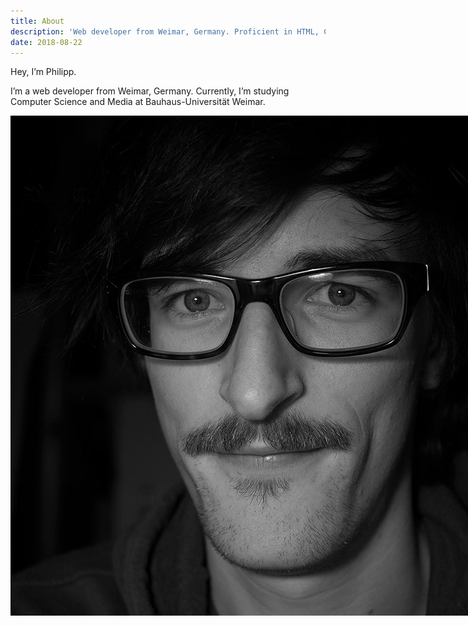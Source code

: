 ```yaml
---
title: About
description: 'Web developer from Weimar, Germany. Proficient in HTML, CSS and JavaScript.'
date: 2018-08-22
---
```

Hey, I’m Philipp.

I’m a web developer from Weimar, Germany. Currently, I’m studying Computer Science and Media at Bauhaus-Universität Weimar.

<p class="marginalia">
  <img src="/img/me.jpg" alt ="Portrait of the author" style="position: absolute;">
</p>

I write lots of HTML, CSS and JavaScript with a focus on accessibility.

- Web applications:
  - [Slidehub](https://github.com/webis-de/slidehub) (for [Webis group](https://webis.de) at Bauhaus-Universität Weimar)
  - [Disraptor](https://github.com/disraptor/disraptor) (for [Webis group](https://webis.de) at Bauhaus-Universität Weimar)
  - [hyperlink.cool](https://hyperlink.cool/) (for my fellow computer science students at BUW 🔗💕)
- Node packages:
  - [reverse-iterable-map](https://www.npmjs.com/package/reverse-iterable-map)
  - [reverse-iterable-array](https://www.npmjs.com/package/reverse-iterable-array)
  - [reverse-iterable-set](https://www.npmjs.com/package/reverse-iterable-set)

I contributed code to open source projects such as [WAI-ARIA Authoring Practices](https://github.com/w3c/aria-practices), [Discourse](https://github.com/discourse/discourse/), [Sublime Text Packages](https://github.com/sublimehq/Packages/), [Jekyll](https://github.com/jekyll/jekyll) and [Clementine](https://github.com/clementine-player/Clementine).

---

This site is hosted on [Uberspace](https://uberspace.de/) and built with [Eleventy](https://www.11ty.io).

All content is licensed under [CC BY-SA](https://creativecommons.org/licenses/by-sa/4.0/) unless otherwise stated.

Write love/hate mail to [{{ metadata.author.mail }}](mailto:{{ metadata.author.mail }}).
